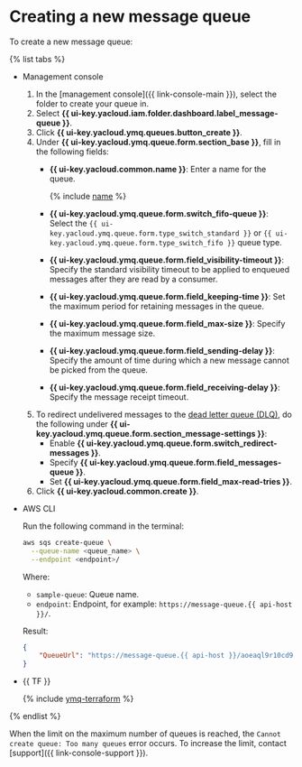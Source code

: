 # Creating a new message queue

To create a new message queue:

{% list tabs %}

- Management console

   1. In the [management console]({{ link-console-main }}), select the folder to create your queue in.
   1. Select **{{ ui-key.yacloud.iam.folder.dashboard.label_message-queue }}**.
   1. Click **{{ ui-key.yacloud.ymq.queues.button_create }}**.
   1. Under **{{ ui-key.yacloud.ymq.queue.form.section_base }}**, fill in the following fields:
      * **{{ ui-key.yacloud.common.name }}**: Enter a name for the queue.

         {% include [name](../../_includes/message-queue/ymq-name.md) %}

      * **{{ ui-key.yacloud.ymq.queue.form.switch_fifo-queue }}**: Select the `{{ ui-key.yacloud.ymq.queue.form.type_switch_standard }}` or `{{ ui-key.yacloud.ymq.queue.form.type_switch_fifo }}` queue type.
      * **{{ ui-key.yacloud.ymq.queue.form.field_visibility-timeout }}**: Specify the standard visibility timeout to be applied to enqueued messages after they are read by a consumer.
      * **{{ ui-key.yacloud.ymq.queue.form.field_keeping-time }}**: Set the maximum period for retaining messages in the queue.
      * **{{ ui-key.yacloud.ymq.queue.form.field_max-size }}**: Specify the maximum message size.
      * **{{ ui-key.yacloud.ymq.queue.form.field_sending-delay }}**: Specify the amount of time during which a new message cannot be picked from the queue.
      * **{{ ui-key.yacloud.ymq.queue.form.field_receiving-delay }}**: Specify the message receipt timeout.
   1. To redirect undelivered messages to the [dead letter queue (DLQ)](../concepts/dlq.md), do the following under **{{ ui-key.yacloud.ymq.queue.form.section_message-settings }}**:
      * Enable **{{ ui-key.yacloud.ymq.queue.form.switch_redirect-messages }}**.
      * Specify **{{ ui-key.yacloud.ymq.queue.form.field_messages-queue }}**.
      * Set **{{ ui-key.yacloud.ymq.queue.form.field_max-read-tries }}**.
   1. Click **{{ ui-key.yacloud.common.create }}**.

- AWS CLI

   Run the following command in the terminal:

   ```bash
   aws sqs create-queue \
     --queue-name <queue_name> \
     --endpoint <endpoint>/
   ```

   Where:

   * `sample-queue`: Queue name.
   * `endpoint`: Endpoint, for example: `https://message-queue.{{ api-host }}/`.

   Result:

   ```json
   {
       "QueueUrl": "https://message-queue.{{ api-host }}/aoeaql9r10cd9cfue7v6/000000000000002n034r/sample-queue"
   }
   ```

- {{ TF }}

   {% include [ymq-terraform](../_includes_service/mq-terraform.md) %}

{% endlist %}


When the limit on the maximum number of queues is reached, the `Cannot create queue: Too many queues` error occurs. To increase the limit, contact [support]({{ link-console-support }}).